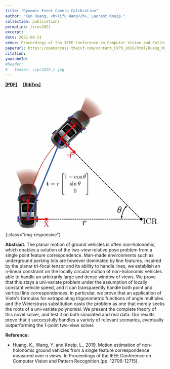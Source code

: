 ```yaml
---
title: "Dynamic Event Camera Calibration"
author: "Kun Huang, <b>Yifu Wang</b>, Laurent Kneip."
collection: publications
permalink: /iros2021
excerpt: 
date: 2021-06-21
venue: Proceedings of the IEEE Conference on Computer Vision and Pattern Recognition
paperurl: https://openaccess.thecvf.com/content_CVPR_2019/html/Huang_Motion_Estimation_of_Non-Holonomic_Ground_Vehicles_From_a_Single_Feature_CVPR_2019_paper.html
citation: 
youtubeId: 
#header:
#   teaser: cvpr2019_t.jpg
---
```


<a href="https://1fwang.github.io/files/cvpr2019.pdf" target="_blank"><b>[PDF]</b></a>&emsp;
<a href="https://1fwang.github.io/files/huang2019motion.txt" target="_blank"><b>[BibTex]</b></a>

![firenet_banner](/images/cvpr2019.jpg){:class="img-responsive"}

<b>Abstract.</b> 
The planar motion of ground vehicles is often non-holonomic, which enables a solution of the two-view relative pose problem from a single point feature correspondence. Man-made environments such as underground parking lots are however dominated by line features. Inspired by the planar tri-focal tensor and its ability to handle lines, we establish an n-linear constraint on the locally circular motion of non-holonomic vehicles able to handle an arbitrarily large and dense window of views. We prove that this stays a uni-variate problem under the assumption of locally constant vehicle speed, and it can transparently handle both point and vertical line correspondences. In particular, we prove that an application of Viete's formulas for extrapolating trigonometric functions of angle multiples and the Weierstrass substitution casts the problem as one that merely seeks the roots of a uni-variate polynomial. We present the complete theory of this novel solver, and test it on both simulated and real data. Our results prove that it successfully handles a variety of relevant scenarios, eventually outperforming the 1-point two-view solver.

<b>Reference:</b>
* Huang, K., Wang, Y. and Kneip, L., 2019. Motion estimation of non-holonomic ground vehicles from a single feature correspondence measured over n views. In Proceedings of the IEEE Conference on Computer Vision and Pattern Recognition (pp. 12706-12715).
